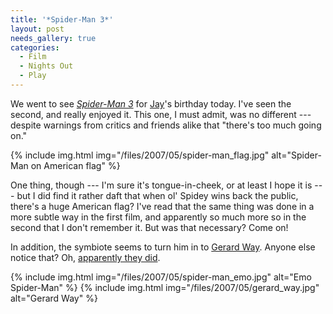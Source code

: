 ```yaml
---
title: '*Spider-Man 3*'
layout: post
needs_gallery: true
categories:
  - Film
  - Nights Out
  - Play
---
```

We went to see _[Spider-Man 3](http://spiderman3.sonypictures.com/)_ for [Jay](https://pictures.scholesmafia.co.uk/index.php/?profile=31)'s birthday today. I've seen the second, and really enjoyed it. This one, I must admit, was no different --- despite warnings from critics and friends alike that "there's too much going on."

{% include img.html img="/files/2007/05/spider-man_flag.jpg" alt="Spider-Man on American flag" %}

One thing, though --- I'm sure it's tongue-in-cheek, or at least I hope it is --- but I did find it rather daft that when ol' Spidey wins back the public, there's a huge American flag? I've read that the same thing was done in a more subtle way in the first film, and apparently so much more so in the second that I don't remember it. But was that necessary? Come on!

In addition, the symbiote seems to turn him in to [Gerard Way](https://en.wikipedia.org/wiki/Gerard_Way). Anyone else notice that? Oh, [apparently they did](http://community.livejournal.com/wtf_inc/4308191.html?thread=91078367#t91078367).

{% include img.html img="/files/2007/05/spider-man_emo.jpg" alt="Emo Spider-Man" %}
{% include img.html img="/files/2007/05/gerard_way.jpg" alt="Gerard Way" %}
